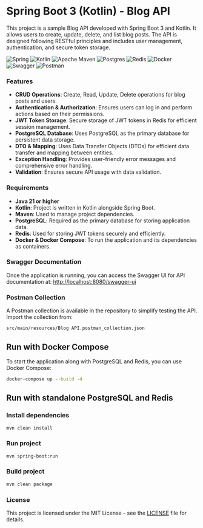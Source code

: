 # Spring Boot 3 (Kotlin) - Blog API

This project is a sample Blog API developed with Spring Boot 3 and Kotlin. It allows users to create, update, delete,
and list blog posts. The API is designed following RESTful principles and includes user management, authentication, and
secure token storage.

![Spring](https://img.shields.io/badge/spring-%236DB33F.svg?style=for-the-badge&logo=spring&logoColor=white)
![Kotlin](https://img.shields.io/badge/kotlin-%237F52FF.svg?style=for-the-badge&logo=kotlin&logoColor=white)
![Apache Maven](https://img.shields.io/badge/Apache%20Maven-C71A36?style=for-the-badge&logo=Apache%20Maven&logoColor=white)
![Postgres](https://img.shields.io/badge/postgres-%23316192.svg?style=for-the-badge&logo=postgresql&logoColor=white)
![Redis](https://img.shields.io/badge/redis-%23DD0031.svg?style=for-the-badge&logo=redis&logoColor=white)
![Docker](https://img.shields.io/badge/docker-%230db7ed.svg?style=for-the-badge&logo=docker&logoColor=white)
![Swagger](https://img.shields.io/badge/-Swagger-%23Clojure?style=for-the-badge&logo=swagger&logoColor=white)
![Postman](https://img.shields.io/badge/Postman-FF6C37?style=for-the-badge&logo=postman&logoColor=white)

### Features

- **CRUD Operations**: Create, Read, Update, Delete operations for blog posts and users.
- **Authentication & Authorization**: Ensures users can log in and perform actions based on their permissions.
- **JWT Token Storage**: Secure storage of JWT tokens in Redis for efficient session management.
- **PostgreSQL Database**: Uses PostgreSQL as the primary database for persistent data storage.
- **DTO & Mapping**: Uses Data Transfer Objects (DTOs) for efficient data transfer and mapping between entities.
- **Exception Handling**: Provides user-friendly error messages and comprehensive error handling.
- **Validation**: Ensures secure API usage with data validation.

### Requirements

- **Java 21 or higher**
- **Kotlin**: Project is written in Kotlin alongside Spring Boot.
- **Maven**: Used to manage project dependencies.
- **PostgreSQL**: Required as the primary database for storing application data.
- **Redis**: Used for storing JWT tokens securely and efficiently.
- **Docker & Docker Compose**: To run the application and its dependencies as containers.

### Swagger Documentation

Once the application is running, you can access the Swagger UI for API documentation at:
[http://localhost:8080/swagger-ui](http://localhost:8080/swagger-ui)

### Postman Collection

A Postman collection is available in the repository to simplify testing the API. Import the collection from:

```
src/main/resources/Blog API.postman_collection.json
```

## Run with Docker Compose

To start the application along with PostgreSQL and Redis, you can use Docker Compose:

```bash
docker-compose up --build -d
```

## Run with standalone PostgreSQL and Redis

### Install dependencies

```bash
mvn clean install
```

### Run project

```bash
mvn spring-boot:run 
```

### Build project

```bash
mvn clean package
```

### License
This project is licensed under the MIT License - see the [LICENSE](LICENSE) file for details.
